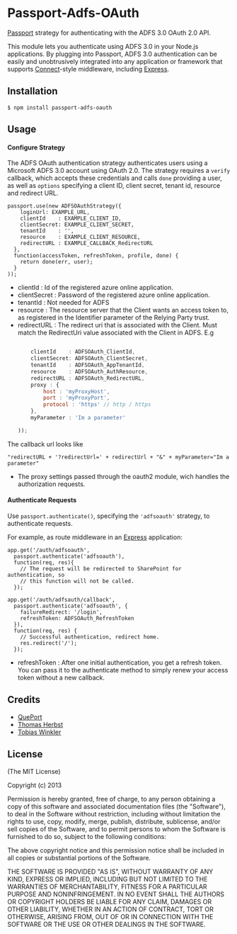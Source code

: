 # Passport-Adfs-OAuth

[Passport](http://passportjs.org/) strategy for authenticating with the ADFS 3.0 OAuth 2.0 API.

This module lets you authenticate using ADFS 3.0 in your Node.js applications.
By plugging into Passport, ADFS 3.0 authentication can be easily and unobtrusively integrated into any application or framework that supports [Connect](http://www.senchalabs.org/connect/)-style middleware, including [Express](http://expressjs.com/).

## Installation

    $ npm install passport-adfs-oauth

## Usage

#### Configure Strategy

The ADFS OAuth authentication strategy authenticates users using a Microsoft ADFS 3.0
account using OAuth 2.0.  The strategy requires a `verify` callback, which
accepts these credentials and calls `done` providing a user, as well as
`options` specifying a client ID, client secret, tenant id, resource and redirect URL.

    passport.use(new ADFSOAuthStrategy({
        loginUrl: EXAMPLE_URL,
        clientId	: EXAMPLE_CLIENT_ID,
    	clientSecret: EXAMPLE_CLIENT_SECRET,
		tenantId 	: '',
		resource 	: EXAMPLE_CLIENT_RESOURCE,
		redirectURL : EXAMPLE_CALLBACK_RedirectURL
      },
      function(accessToken, refreshToken, profile, done) {
      	return done(err, user);
      }
    ));

* clientId : Id of the registered azure online application.
* clientSecret : Password of the registered azure online application.
* tenantId : Not needed for ADFS
* resource : The resource server that the Client wants an access token to, as registered in the Identifier parameter of the Relying Party trust.
* redirectURL : The redirect uri that is associated with the Client. Must match the RedirectUri value associated with the Client in ADFS.
E.g
	```javascript  

        clientId	: ADFSOAuth_ClientId,
    	clientSecret: ADFSOAuth_ClientSecret,
		tenantId 	: ADFSOAuth_AppTenantId,
		resource 	: ADFSOAuth_AuthResource,
		redirectURL : ADFSOAuth_RedirectURL,
		proxy : {
			host : 'myProxyHost',
			port : 'myProxyPort',
			protocol : 'https' // http / https
		},
		myParameter : 'Im a parameter'

    ));
	```  

The callback url looks like <br>

	"redirectURL + '?redirectUrl=' + redirectUrl + "&" + myParameter="Im a parameter"

* The proxy settings passed through the oauth2 module, wich handles the authorization requests.

#### Authenticate Requests

Use `passport.authenticate()`, specifying the `'adfsoauth'` strategy, to
authenticate requests.

For example, as route middleware in an [Express](http://expressjs.com/)
application:

    app.get('/auth/adfsoauth',
      passport.authenticate('adfsoauth'),
      function(req, res){
        // The request will be redirected to SharePoint for authentication, so
        // this function will not be called.
      });

    app.get('/auth/adfsauth/callback',
      passport.authenticate('adfsoauth', {
		failureRedirect: '/login',
		refreshToken: ADFSOAuth_RefreshToken
	  }),
      function(req, res) {
        // Successful authentication, redirect home.
        res.redirect('/');
      });

* refreshToken : After one initial authentication, you get a refresh token. You can pass it to the authenticate method to simply renew your access token without a new callback.
## Credits

  - [QuePort](https://github.com/QuePort)
  - [Thomas Herbst](https://github.com/macrauder)
  - [Tobias Winkler](https://github.com/Tschuck)

## License

(The MIT License)

Copyright (c) 2013

Permission is hereby granted, free of charge, to any person obtaining a copy of
this software and associated documentation files (the "Software"), to deal in
the Software without restriction, including without limitation the rights to
use, copy, modify, merge, publish, distribute, sublicense, and/or sell copies of
the Software, and to permit persons to whom the Software is furnished to do so,
subject to the following conditions:

The above copyright notice and this permission notice shall be included in all
copies or substantial portions of the Software.

THE SOFTWARE IS PROVIDED "AS IS", WITHOUT WARRANTY OF ANY KIND, EXPRESS OR
IMPLIED, INCLUDING BUT NOT LIMITED TO THE WARRANTIES OF MERCHANTABILITY, FITNESS
FOR A PARTICULAR PURPOSE AND NONINFRINGEMENT. IN NO EVENT SHALL THE AUTHORS OR
COPYRIGHT HOLDERS BE LIABLE FOR ANY CLAIM, DAMAGES OR OTHER LIABILITY, WHETHER
IN AN ACTION OF CONTRACT, TORT OR OTHERWISE, ARISING FROM, OUT OF OR IN
CONNECTION WITH THE SOFTWARE OR THE USE OR OTHER DEALINGS IN THE SOFTWARE.
